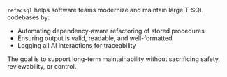 `refacsql` helps software teams modernize and maintain large T-SQL codebases by:

- Automating dependency-aware refactoring of stored procedures
- Ensuring output is valid, readable, and well-formatted
- Logging all AI interactions for traceability

The goal is to support long-term maintainability without sacrificing safety, reviewability, or control.